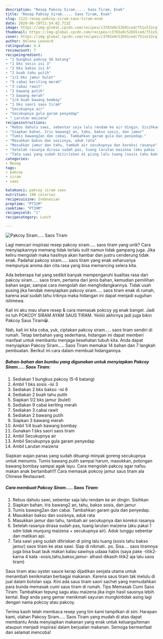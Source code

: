 ```yaml
---
description: "Resep Pakcoy Siram..... Saos Tiram, Enak"
title: "Resep Pakcoy Siram..... Saos Tiram, Enak"
slug: 1122-resep-pakcoy-siram-saos-tiram-enak
date: 2020-06-29T21:54:02.713Z
image: https://img-global.cpcdn.com/recipes/c3703a9c52b91ced/751x532cq70/pakcoy-siram-saos-tiram-foto-resep-utama.jpg
thumbnail: https://img-global.cpcdn.com/recipes/c3703a9c52b91ced/751x532cq70/pakcoy-siram-saos-tiram-foto-resep-utama.jpg
cover: https://img-global.cpcdn.com/recipes/c3703a9c52b91ced/751x532cq70/pakcoy-siram-saos-tiram-foto-resep-utama.jpg
author: Helena Leonard
ratingvalue: 4.4
reviewcount: 7
recipeingredient:
- "1 bungkus pakcoy 56 batang"
- "1 bks sosis isi 3"
- "2 bks bakso isi 6"
- "2 buah tahu putih"
- "1/2 bks jamur bulet"
- "9 cabai keriting merah"
- "3 cabai rawit"
- "2 bawang putih"
- "3 bawang merah"
- "1/4 buah bawang bombay"
- "1 bks saori saos tiram"
- "Secukupnya air"
- "Secukupnya gula garam penyedap"
- " Larutan maizena"
recipeinstructions:
- "Rebus dahulu sawi, sebentar saja lalu rendam ke air dingin. Sisihkan"
- "Siapkan bahan. Iris bawang2 an, tahu, bakso sosis, dan jamur"
- "Tumis bawang2an dan cabai. Tambahkan garam gula dan penyedap."
- "Masukkan bakso dan sosisnya, aduk rata"
- "Masukkan jamur dan tahu, tambah air secukupnya dan koreksi rasanya"
- "Setelah rasanya dirasa sudah pas, tuang larutan maizena (aku pakai 1 sdm tidak munjung maizena + secukupnya air). Aduk tunggu sebentar dan matikan api."
- "Tata sawi yang sudah ditiriskan di piing lalu tuang (sosis tahu bakso jamur) saos tiram ke atas sawi. Siap di nikmati.. ps. Sisa.... saos tiramnya juga bisa buat lauk makan kalau sawinya udaaa habis (saya pake -titik2- karna 4 kata -sosis,tahu,bakso,jamur- alhasil dikasih titik2 aja lalu saos tiram)"
categories:
- Resep
tags:
- pakcoy
- siram
- saos

katakunci: pakcoy siram saos 
nutrition: 190 calories
recipecuisine: Indonesian
preptime: "PT32M"
cooktime: "PT39M"
recipeyield: "1"
recipecategory: Lunch

---
```



![Pakcoy Siram..... Saos Tiram](https://img-global.cpcdn.com/recipes/c3703a9c52b91ced/751x532cq70/pakcoy-siram-saos-tiram-foto-resep-utama.jpg)

Lagi mencari inspirasi resep pakcoy siram..... saos tiram yang unik? Cara menyiapkannya memang tidak terlalu sulit namun tidak gampang juga. Jika keliru mengolah maka hasilnya akan hambar dan justru cenderung tidak enak. Padahal pakcoy siram..... saos tiram yang enak seharusnya mempunyai aroma dan cita rasa yang bisa memancing selera kita.

Ada beberapa hal yang sedikit banyak mempengaruhi kualitas rasa dari pakcoy siram..... saos tiram, pertama dari jenis bahan, kemudian pemilihan bahan segar, sampai cara mengolah dan menghidangkannya. Tidak usah pusing jika hendak menyiapkan pakcoy siram..... saos tiram enak di rumah, karena asal sudah tahu triknya maka hidangan ini dapat menjadi suguhan istimewa.

Kali ini aku mau share resep &amp; cara memasak pokcoy yg enak banget. Jadi ini tuh POKCOY SIRAM AYAM SAUS TIRAM. Yeiiiiii akhirnya jadi juga bikin Pakcoy Saus Tiram😀.


Nah, kali ini kita coba, yuk, ciptakan pakcoy siram..... saos tiram sendiri di rumah. Tetap berbahan yang sederhana, hidangan ini dapat memberi manfaat untuk membantu menjaga kesehatan tubuh kita. Anda dapat menyiapkan Pakcoy Siram..... Saos Tiram memakai 14 bahan dan 7 langkah pembuatan. Berikut ini cara dalam membuat hidangannya.

<!--inarticleads1-->

##### Bahan-bahan dan bumbu yang digunakan untuk menyiapkan Pakcoy Siram..... Saos Tiram:

1. Sediakan 1 bungkus pakcoy (5-6 batang)
1. Ambil 1 bks sosis -isi 3
1. Sediakan 2 bks bakso -isi 6
1. Sediakan 2 buah tahu putih
1. Siapkan 1/2 bks jamur (bulet)
1. Sediakan 9 cabai keriting merah
1. Sediakan 3 cabai rawit
1. Sediakan 2 bawang putih
1. Siapkan 3 bawang merah
1. Ambil 1/4 buah bawang bombay
1. Gunakan 1 bks saori saos tiram
1. Ambil Secukupnya air
1. Ambil Secukupnya gula garam penyedap
1. Ambil  Larutan maizena


Siapkan wajan panas yang sudah dituangi minyak goreng secukupnya untuk menumis. Tumis bawang putih sampai harum, masukkan, potongan bawang bombay sampai agak layu. Cara mengolah pakcoy agar nafsu makan anak bertambah!!! Cara memasak pokcoy jamur saus tiram ala Chinese Restaurant. 

<!--inarticleads2-->

##### Cara membuat Pakcoy Siram..... Saos Tiram:

1. Rebus dahulu sawi, sebentar saja lalu rendam ke air dingin. Sisihkan
1. Siapkan bahan. Iris bawang2 an, tahu, bakso sosis, dan jamur
1. Tumis bawang2an dan cabai. Tambahkan garam gula dan penyedap.
1. Masukkan bakso dan sosisnya, aduk rata
1. Masukkan jamur dan tahu, tambah air secukupnya dan koreksi rasanya
1. Setelah rasanya dirasa sudah pas, tuang larutan maizena (aku pakai 1 sdm tidak munjung maizena + secukupnya air). Aduk tunggu sebentar dan matikan api.
1. Tata sawi yang sudah ditiriskan di piing lalu tuang (sosis tahu bakso jamur) saos tiram ke atas sawi. Siap di nikmati.. ps. Sisa.... saos tiramnya juga bisa buat lauk makan kalau sawinya udaaa habis (saya pake -titik2- karna 4 kata -sosis,tahu,bakso,jamur- alhasil dikasih titik2 aja lalu saos tiram)


Saus tiram atau oyster sauce kerap dijadikan senjata utama untuk menambah kenikmatan berbagai makanan. Karena saus tiram tak melulu di jual dalam botolan saja. Kini ada saus tiram saori sachet yang memudahkan para bunda memasak cumi saus tiram di rumah. Tips Memasak Cumi Saos Tiram: Tambahkan tepung sagu atau maizena jika ingin hasil sausnya lebih kental. Bagi anda yang gemar menikmati sayuran mungkintidak asing lagi dengan nama pokcoy atau pakcoy. 

Terima kasih telah membaca resep yang tim kami tampilkan di sini. Harapan kami, olahan Pakcoy Siram..... Saos Tiram yang mudah di atas dapat membantu Anda menyiapkan makanan yang enak untuk keluarga/teman ataupun menjadi inspirasi dalam berjualan makanan. Semoga bermanfaat dan selamat mencoba!
